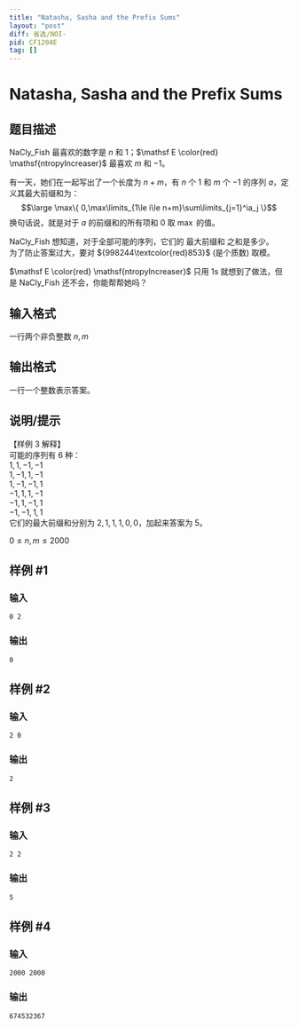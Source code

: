 ```yaml
---
title: "Natasha, Sasha and the Prefix Sums"
layout: "post"
diff: 省选/NOI-
pid: CF1204E
tag: []
---
```


# Natasha, Sasha and the Prefix Sums

## 题目描述

NaCly_Fish 最喜欢的数字是 $n$ 和 $1$；$\mathsf E \color{red} \mathsf{ntropyIncreaser}$ 最喜欢 $m$ 和 $-1$。

有一天，她们在一起写出了一个长度为 $n+m$，有 $n$ 个 $1$ 和 $m$ 个 $-1$ 的序列 $a$，定义其最大前缀和为： 
$$\large \max\{ 0,\max\limits_{1\le i\le n+m}\sum\limits_{j=1}^ia_j \}$$
换句话说，就是对于 $a$ 的前缀和的所有项和 $0$ 取 $\max$ 的值。

NaCly_Fish 想知道，对于全部可能的序列，它们的 最大前缀和 之和是多少。  
为了防止答案过大，要对 ${998244\textcolor{red}853}$ (是个质数) 取模。

$\mathsf E \color{red} \mathsf{ntropyIncreaser}$ 只用 1s 就想到了做法，但是 NaCly_Fish 还不会，你能帮帮她吗？

## 输入格式

一行两个非负整数 $n,m$

## 输出格式

一行一个整数表示答案。

## 说明/提示

【样例 $3$ 解释】  
可能的序列有 $6$ 种：  
$1,1,-1,-1$  
$1,-1,1,-1$  
$1,-1,-1,1$  
$-1,1,1,-1$  
$-1,1,-1,1$  
$-1,-1,1,1$  
它们的最大前缀和分别为 $2,1,1,1,0,0$，加起来答案为 $5$。

$0\le n,m \le 2000$

## 样例 #1

### 输入

```
0 2

```

### 输出

```
0

```

## 样例 #2

### 输入

```
2 0

```

### 输出

```
2

```

## 样例 #3

### 输入

```
2 2

```

### 输出

```
5

```

## 样例 #4

### 输入

```
2000 2000

```

### 输出

```
674532367

```

